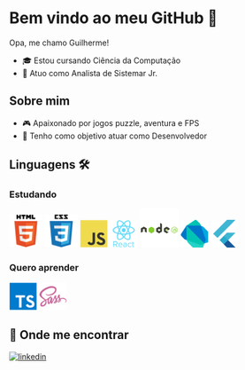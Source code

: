 # Bem vindo ao meu GitHub 🙂

Opa, me chamo Guilherme!

- 🎓 Estou cursando Ciência da Computação
- 💼 Atuo como Analista de Sistemar Jr.

## Sobre mim

- 🎮 Apaixonado por jogos puzzle, aventura e FPS
- 📍 Tenho como objetivo atuar como Desenvolvedor


## Linguagens 🛠

### Estudando

<p align="left">
<img src="https://raw.githubusercontent.com/devicons/devicon/master/icons/html5/html5-original-wordmark.svg" alt="html5" width="60" height="60"/>
<img src="https://raw.githubusercontent.com/devicons/devicon/master/icons/css3/css3-original-wordmark.svg" alt="css3" width="60" height="60"/>
<img src="https://raw.githubusercontent.com/devicons/devicon/master/icons/javascript/javascript-original.svg" alt="javascript" width="50" height="50"/>
<img src="https://raw.githubusercontent.com/devicons/devicon/master/icons/react/react-original-wordmark.svg" alt="react" width="50" height="50"/>
<img src="https://raw.githubusercontent.com/devicons/devicon/master/icons/nodejs/nodejs-original-wordmark.svg" alt="nodejs" width="70" height="70"/>
<img src="https://raw.githubusercontent.com/devicons/devicon/master/icons/dart/dart-original.svg" alt="dart" width="50" height="50"/>
<img src="https://raw.githubusercontent.com/devicons/devicon/master/icons/flutter/flutter-original.svg" alt="dart" width="50" height="50"/>



### Quero aprender

<p align="left">
<img src="https://raw.githubusercontent.com/devicons/devicon/master/icons/typescript/typescript-original.svg" alt="typescript" width="50" height="50"/>
<img src="https://raw.githubusercontent.com/devicons/devicon/master/icons/sass/sass-original.svg" alt="sass" width="50" height="50"/>
  
## 🔗 Onde me encontrar
[![linkedin](https://img.shields.io/badge/linkedin-0A66C2?style=for-the-badge&logo=linkedin&logoColor=white)](https://www.linkedin.com/in/guilherme-torres-vanderlei-a05569205)
